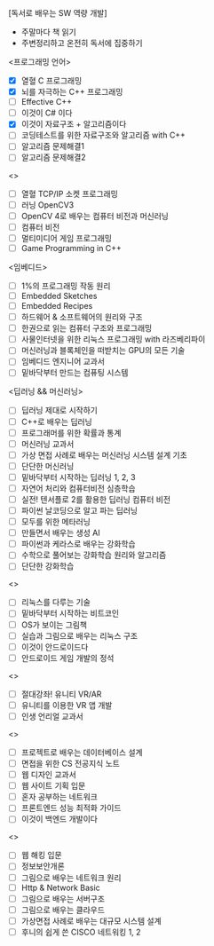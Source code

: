 [독서로 배우는 SW 역량 개발]
- 주말마다 책 읽기
- 주변정리하고 온전히 독서에 집중하기

<프로그래밍 언어>
- [X] 열혈 C 프로그래밍
- [X] 뇌를 자극하는 C++ 프로그래밍
- [ ] Effective C++
- [ ] 이것이 C# 이다
- [X] 이것이 자료구조 + 알고리즘이다
- [ ] 코딩테스트를 위한 자료구조와 알고리즘 with C++
- [ ] 알고리즘 문제해결1
- [ ] 알고리즘 문제해결2

<>
- [ ] 열혈 TCP/IP 소켓 프로그래밍
- [ ] 러닝 OpenCV3
- [ ] OpenCV 4로 배우는 컴퓨터 비전과 머신러닝
- [ ] 컴퓨터 비전
- [ ] 멀티미디어 게임 프로그래밍
- [ ] Game Programming in C++

<임베디드>
- [ ] 1%의 프로그래밍 작동 원리
- [ ] Embedded Sketches
- [ ] Embedded Recipes
- [ ] 하드웨어 & 소프트웨어의 원리와 구조
- [ ] 한권으로 읽는 컴퓨터 구조와 프로그래밍
- [ ] 사물인터넷을 위한 리눅스 프로그래밍 with 라즈베리파이
- [ ] 머신러닝과 블록체인을 떠받치는 GPU의 모든 기술
- [ ] 임베디드 엔지니어 교과서
- [ ] 밑바닥부터 만드는 컴퓨팅 시스템

<딥러닝 && 머신러닝>
- [ ] 딥러닝 제대로 시작하기
- [ ] C++로 배우는 딥러닝
- [ ] 프로그래머를 위한 확률과 통계
- [ ] 머신러닝 교과서
- [ ] 가상 면접 사례로 배우는 머신러닝 시스템 설계 기초
- [ ] 단단한 머신러닝
- [ ] 밑바닥부터 시작하는 딥러닝 1, 2, 3
- [ ] 자연어 처리와 컴퓨터비전 심층학습
- [ ] 실전! 텐서플로 2를 활용한 딥러닝 컴퓨터 비전
- [ ] 파이썬 날코딩으로 알고 파는 딥러닝
- [ ] 모두를 위한 메타러닝
- [ ] 만들면서 배우는 생성 AI
- [ ] 파이썬과 케라스로 배우는 강화학습
- [ ] 수학으로 풀어보는 강화학습 원리와 알고리즘
- [ ] 단단한 강화학습

<>
- [ ] 리눅스를 다루는 기술
- [ ] 밑바닥부터 시작하는 비트코인
- [ ] OS가 보이는 그림책
- [ ] 실습과 그림으로 배우는 리눅스 구조
- [ ] 이것이 안드로이드다
- [ ] 안드로이드 게임 개발의 정석

<>
- [ ] 절대강좌! 유니티 VR/AR
- [ ] 유니티를 이용한 VR 앱 개발
- [ ] 인생 언리얼 교과서

<>
- [ ] 프로젝트로 배우는 데이터베이스 설계
- [ ] 면접을 위한 CS 전공지식 노트
- [ ] 웹 디자인 교과서
- [ ] 웹 사이트 기획 입문
- [ ] 혼자 공부하는 네트워크
- [ ] 프론트엔드 성능 최적화 가이드
- [ ] 이것이 백엔드 개발이다

<>
- [ ] 웹 해킹 입문
- [ ] 정보보안개론
- [ ] 그림으로 배우는 네트워크 원리
- [ ] Http & Network Basic
- [ ] 그림으로 배우는 서버구조
- [ ] 그림으로 배우는 클라우드
- [ ] 가상면접 사례로 배우는 대규모 시스템 설계
- [ ] 후니의 쉽게 쓴 CISCO 네트워킹 1, 2
